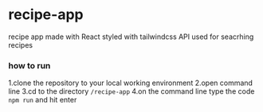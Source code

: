 # recipe-app

recipe app made with React
styled with tailwindcss
API used for seacrhing recipes 

### how to run
1.clone the repository to your local working environment
2.open command line 
3.cd to the directory `/recipe-app`
4.on the command line type the code `npm run` and hit enter

